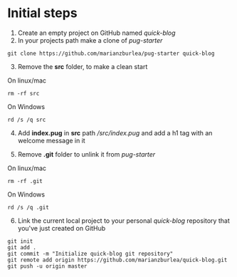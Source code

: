 # Initial steps
1. Create an empty project on GitHub named *quick-blog*
2. In your projects path make a clone of *pug-starter*
  ```
  git clone https://github.com/marianzburlea/pug-starter quick-blog
  ```
3. Remove the **src** folder, to make a clean start

  On linux/mac
  ```
  rm -rf src
  ```

  On Windows
  ```
  rd /s /q src
  ```

4. Add **index.pug** in **src** path */src/index.pug* and add a h1 tag with an welcome message in it

5. Remove **.git** folder to unlink it from *pug-starter*

  On linux/mac
  ```
  rm -rf .git
  ```

  On Windows
  ```
  rd /s /q .git
  ```

6. Link the current local project to your personal *quick-blog* repository that you've just created on GitHub

```
git init
git add .
git commit -m "Initialize quick-blog git repository"
git remote add origin https://github.com/marianzburlea/quick-blog.git
git push -u origin master
```

